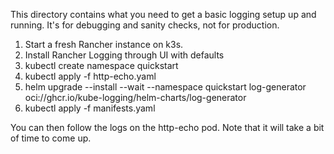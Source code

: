 This directory contains what you need to get a basic logging setup
up and running. It's for debugging and sanity checks, not for production.

1. Start a fresh Rancher instance on k3s.
2. Install Rancher Logging through UI with defaults
3. kubectl create namespace quickstart
4. kubectl apply -f http-echo.yaml
5. helm upgrade --install --wait --namespace quickstart log-generator oci://ghcr.io/kube-logging/helm-charts/log-generator
6. kubectl apply -f manifests.yaml

You can then follow the logs on the http-echo pod. Note that it will
take a bit of time to come up.
